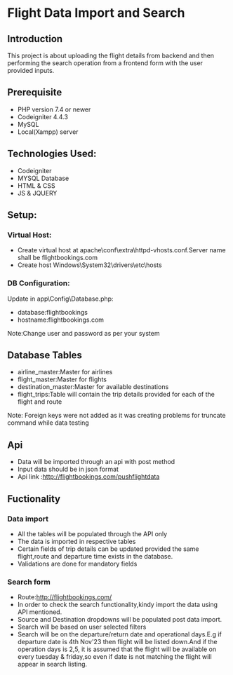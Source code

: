 # Flight Data Import and Search

## Introduction

This project is about uploading the flight details from backend and then performing the search operation from a frontend form with the user provided inputs.



## Prerequisite 
- PHP version 7.4 or newer 
- Codeigniter  4.4.3
- MySQL
- Local(Xampp) server


## Technologies Used:
- Codeigniter
- MYSQL Database
- HTML & CSS
- JS & JQUERY

## Setup:
### Virtual Host:
- Create virtual host at apache\conf\extra\httpd-vhosts.conf.Server name shall be flightbookings.com
- Create host Windows\System32\drivers\etc\hosts


### DB Configuration:
Update in app\Config\Database.php:
- database:flightbookings
- hostname:flightbookings.com

Note:Change user and password as per your system

## Database Tables
- airline_master:Master for airlines
- flight_master:Master for flights
- destination_master:Master for available destinations
- flight_trips:Table will contain the trip details provided for each of the flight and route

Note: Foreign keys were not added as it was creating problems for truncate command while data testing

## Api
- Data will be imported through an api with post method
- Input data should be in json format
- Api link :http://flightbookings.com/pushflightdata


## Fuctionality

### Data import
- All the tables will be populated through the API only
- The data is imported in respective tables
- Certain fields of trip details can be updated provided the same flight,route and departure time exists in the database.
- Validations are done for mandatory fields


### Search form
- Route:http://flightbookings.com/
- In order to check the search functionality,kindy import the data using API mentioned.
- Source and Destination dropdowns will be populated post data import.
- Search will be based on user selected filters
- Search will be  on the departure/return date and operational days.E.g if departure date is 4th Nov'23 then flight will be listed down.And if the operation days is 2,5, it is assumed that the flight will be available on every tuesday & friday,so even if date is not matching the flight will appear in search listing.
